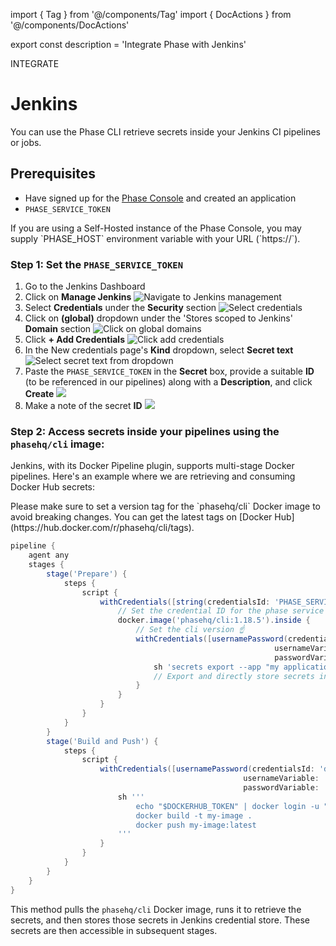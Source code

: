 import { Tag } from '@/components/Tag'
import { DocActions } from '@/components/DocActions'

export const description = 'Integrate Phase with Jenkins'

<Tag variant="small">INTEGRATE</Tag>

# Jenkins

You can use the Phase CLI retrieve secrets inside your Jenkins CI pipelines or jobs.

<DocActions />

## Prerequisites

- Have signed up for the [Phase Console](https://console.phase.dev) and created an application
- `PHASE_SERVICE_TOKEN`

<Note>
  If you are using a Self-Hosted instance of the Phase Console, you may supply
  `PHASE_HOST` environment variable with your URL (`https://<HOST>`).
</Note>

### Step 1: Set the `PHASE_SERVICE_TOKEN`

1. Go to the Jenkins Dashboard
2. Click on **Manage Jenkins**
![Navigate to Jenkins management](/assets/images/platform-integrations/jenkins/step-1/1-nagivate-to-manage-jenkins.png)
3. Select **Credentials** under the **Security** section
![Select credentials](/assets/images/platform-integrations/jenkins/step-1/2-go-to-credentials-under-the-security-section.png)
4. Click on **(global)** dropdown under the 'Stores scoped to Jenkins' **Domain** section
![Click on global domains](/assets/images/platform-integrations/jenkins/step-1/3-stores-scoped-to-jenkins-click-global.png)
5. Click **+ Add Credentials**
![Click add credentials](/assets/images/platform-integrations/jenkins/step-1/4-click-add-credetials.png)
6. In the New credentials page's **Kind** dropdown, select **Secret text**
![Select secret text from dropdown](/assets/images/platform-integrations/jenkins/step-1/5-choose-secret-text-from-kind-dropdown.png)
7. Paste the `PHASE_SERVICE_TOKEN` in the **Secret** box, provide a suitable **ID** (to be referenced in our pipelines) along with a **Description**, and click **Create**
![](/assets/images/platform-integrations/jenkins/step-1/6-enter-cred.png)
8. Make a note of the secret **ID**
![](/assets/images/platform-integrations/jenkins/step-1/7-creadential-created.png)

### Step 2: Access secrets inside your pipelines using the `phasehq/cli` image:

Jenkins, with its Docker Pipeline plugin, supports multi-stage Docker pipelines. Here's an example where we are retrieving and consuming Docker Hub secrets:

<Note>
Please make sure to set a version tag for the `phasehq/cli` Docker image to avoid breaking changes. You can get the latest tags on [Docker Hub](https://hub.docker.com/r/phasehq/cli/tags).
</Note>

```groovy
pipeline {
    agent any
    stages {
        stage('Prepare') {
            steps {
                script {
                    withCredentials([string(credentialsId: 'PHASE_SERVICE_TOKEN', variable: 'PHASE_SERVICE_TOKEN')]) {
                        // Set the credential ID for the phase service token ☝️ you set in step 1
                        docker.image('phasehq/cli:1.18.5').inside {
                            // Set the cli version ☝️
                            withCredentials([usernamePassword(credentialsId: 'docker-credentials', 
                                                           usernameVariable: 'DOCKERHUB_USERNAME', 
                                                           passwordVariable: 'DOCKERHUB_TOKEN')]) {
                                sh 'secrets export --app "my application name" --env prod DOCKERHUB_USERNAME DOCKERHUB_TOKEN'
                                // Export and directly store secrets in Jenkins credentials store ☝️
                            }
                        }
                    }
                }
            }
        }
        stage('Build and Push') {
            steps {
                script {
                    withCredentials([usernamePassword(credentialsId: 'docker-credentials', 
                                                    usernameVariable: 'DOCKERHUB_USERNAME', 
                                                    passwordVariable: 'DOCKERHUB_TOKEN')]) {
                        sh '''
                            echo "$DOCKERHUB_TOKEN" | docker login -u "$DOCKERHUB_USERNAME" --password-stdin
                            docker build -t my-image .
                            docker push my-image:latest
                        '''
                    }
                }
            }
        }
    }
}
```

This method pulls the `phasehq/cli` Docker image, runs it to retrieve the secrets, and then stores those secrets in Jenkins credential store. These secrets are then accessible in subsequent stages.
